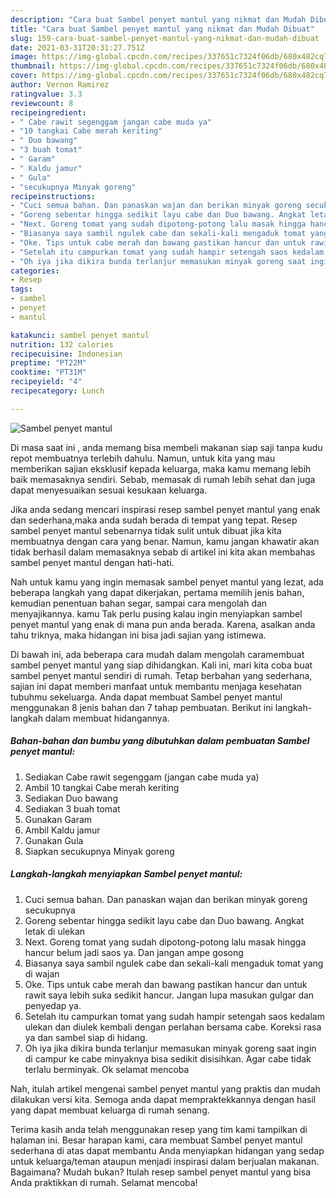 ```yaml
---
description: "Cara buat Sambel penyet mantul yang nikmat dan Mudah Dibuat"
title: "Cara buat Sambel penyet mantul yang nikmat dan Mudah Dibuat"
slug: 159-cara-buat-sambel-penyet-mantul-yang-nikmat-dan-mudah-dibuat
date: 2021-03-31T20:31:27.751Z
image: https://img-global.cpcdn.com/recipes/337651c7324f06db/680x482cq70/sambel-penyet-mantul-foto-resep-utama.jpg
thumbnail: https://img-global.cpcdn.com/recipes/337651c7324f06db/680x482cq70/sambel-penyet-mantul-foto-resep-utama.jpg
cover: https://img-global.cpcdn.com/recipes/337651c7324f06db/680x482cq70/sambel-penyet-mantul-foto-resep-utama.jpg
author: Vernon Ramirez
ratingvalue: 3.3
reviewcount: 8
recipeingredient:
- " Cabe rawit segenggam jangan cabe muda ya"
- "10 tangkai Cabe merah keriting"
- " Duo bawang"
- "3 buah tomat"
- " Garam"
- " Kaldu jamur"
- " Gula"
- "secukupnya Minyak goreng"
recipeinstructions:
- "Cuci semua bahan. Dan panaskan wajan dan berikan minyak goreng secukupnya"
- "Goreng sebentar hingga sedikit layu cabe dan Duo bawang. Angkat letak di ulekan"
- "Next. Goreng tomat yang sudah dipotong-potong lalu masak hingga hancur belum jadi saos ya. Dan jangan ampe gosong"
- "Biasanya saya sambil ngulek cabe dan sekali-kali mengaduk tomat yang di wajan"
- "Oke. Tips untuk cabe merah dan bawang pastikan hancur dan untuk rawit saya lebih suka sedikit hancur. Jangan lupa masukan gulgar dan penyedap ya."
- "Setelah itu campurkan tomat yang sudah hampir setengah saos kedalam ulekan dan diulek kembali dengan perlahan bersama cabe. Koreksi rasa ya dan sambel siap di hidang."
- "Oh iya jika dikira bunda terlanjur memasukan minyak goreng saat ingin di campur ke cabe minyaknya bisa sedikit disisihkan. Agar cabe tidak terlalu berminyak. Ok selamat mencoba"
categories:
- Resep
tags:
- sambel
- penyet
- mantul

katakunci: sambel penyet mantul 
nutrition: 132 calories
recipecuisine: Indonesian
preptime: "PT22M"
cooktime: "PT31M"
recipeyield: "4"
recipecategory: Lunch

---
```



![Sambel penyet mantul](https://img-global.cpcdn.com/recipes/337651c7324f06db/680x482cq70/sambel-penyet-mantul-foto-resep-utama.jpg)

Di masa  saat ini , anda memang bisa membeli makanan siap saji tanpa kudu repot membuatnya terlebih dahulu. Namun, untuk kita yang mau memberikan sajian eksklusif kepada keluarga, maka kamu memang lebih baik memasaknya sendiri. Sebab, memasak di rumah lebih sehat dan juga dapat menyesuaikan sesuai kesukaan keluarga.

Jika anda sedang mencari inspirasi resep sambel penyet mantul yang enak dan sederhana,maka anda sudah berada di tempat yang tepat. Resep sambel penyet mantul  sebenarnya tidak sulit untuk dibuat jika kita membuatnya dengan cara yang benar. Namun, kamu jangan khawatir akan tidak berhasil dalam memasaknya 
sebab di artikel ini kita akan membahas sambel penyet mantul dengan hati-hati.  



Nah untuk kamu yang ingin memasak sambel penyet mantul yang lezat, ada beberapa langkah yang dapat dikerjakan, pertama memilih jenis bahan, kemudian penentuan bahan segar, sampai cara mengolah dan menyajikannya. kamu Tak perlu pusing kalau ingin menyiapkan sambel penyet mantul yang enak di mana pun anda berada. Karena, asalkan anda  tahu triknya, maka hidangan ini bisa jadi sajian yang istimewa.

Di bawah ini, ada beberapa cara mudah dalam mengolah caramembuat sambel penyet mantul yang siap dihidangkan. Kali ini, mari kita coba buat sambel penyet mantul sendiri di rumah. Tetap berbahan yang sederhana, sajian ini dapat memberi manfaat untuk membantu menjaga kesehatan tubuhmu sekeluarga. Anda dapat membuat Sambel penyet mantul menggunakan 8 jenis bahan dan 7 tahap pembuatan. Berikut ini langkah-langkah dalam membuat hidangannya.

<!--inarticleads1-->

##### Bahan-bahan dan bumbu yang dibutuhkan dalam pembuatan Sambel penyet mantul:

1. Sediakan  Cabe rawit segenggam (jangan cabe muda ya)
1. Ambil 10 tangkai Cabe merah keriting
1. Sediakan  Duo bawang
1. Sediakan 3 buah tomat
1. Gunakan  Garam
1. Ambil  Kaldu jamur
1. Gunakan  Gula
1. Siapkan secukupnya Minyak goreng




<!--inarticleads2-->

##### Langkah-langkah menyiapkan Sambel penyet mantul:

1. Cuci semua bahan. Dan panaskan wajan dan berikan minyak goreng secukupnya
1. Goreng sebentar hingga sedikit layu cabe dan Duo bawang. Angkat letak di ulekan
1. Next. Goreng tomat yang sudah dipotong-potong lalu masak hingga hancur belum jadi saos ya. Dan jangan ampe gosong
1. Biasanya saya sambil ngulek cabe dan sekali-kali mengaduk tomat yang di wajan
1. Oke. Tips untuk cabe merah dan bawang pastikan hancur dan untuk rawit saya lebih suka sedikit hancur. Jangan lupa masukan gulgar dan penyedap ya.
1. Setelah itu campurkan tomat yang sudah hampir setengah saos kedalam ulekan dan diulek kembali dengan perlahan bersama cabe. Koreksi rasa ya dan sambel siap di hidang.
1. Oh iya jika dikira bunda terlanjur memasukan minyak goreng saat ingin di campur ke cabe minyaknya bisa sedikit disisihkan. Agar cabe tidak terlalu berminyak. Ok selamat mencoba




Nah, itulah artikel mengenai  sambel penyet mantul  yang praktis dan mudah dilakukan versi kita. Semoga anda dapat mempraktekkannya dengan hasil yang dapat membuat keluarga di rumah senang. 

Terima kasih anda telah menggunakan resep yang tim kami tampilkan di halaman ini. Besar harapan kami, cara membuat  Sambel penyet mantul sederhana di atas dapat membantu Anda menyiapkan hidangan yang sedap untuk keluarga/teman ataupun menjadi inspirasi dalam berjualan makanan. Bagaimana? Mudah bukan? Itulah resep sambel penyet mantul yang bisa Anda praktikkan di rumah. Selamat mencoba!


